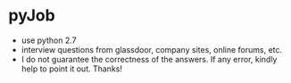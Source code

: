 # pyJob
- use python 2.7
- interview questions from glassdoor, company sites, online forums, etc.
- I do not guarantee the correctness of the answers. If any error, kindly help to point it out. Thanks!
